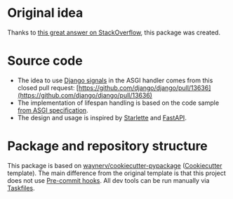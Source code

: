 # Original idea

Thanks to [this great answer on StackOverflow](https://stackoverflow.com/a/72634224/752142), this package was created.

# Source code

* The idea to use [Django signals](https://docs.djangoproject.com/en/dev/topics/signals/) in the ASGI handler comes from this closed pull request: [https://github.com/django/django/pull/13636](https://github.com/django/django/pull/13636)
* The implementation of lifespan handling is based on the code sample [from ASGI specification](https://asgi.readthedocs.io/en/latest/specs/lifespan.html).
* The design and usage is inspired by [Starlette](https://www.starlette.io/lifespan/) and [FastAPI](https://fastapi.tiangolo.com/advanced/events/).

# Package and repository structure

This package is based on [waynerv/cookiecutter-pypackage](https://github.com/waynerv/cookiecutter-pypackage) ([Cookiecutter](https://github.com/audreyr/cookiecutter) template). The main difference from the original template is that this project does not use [Pre-commit hooks](https://pre-commit.com/). All dev tools can be run manually via [Taskfiles](https://github.com/illagrenan/django-asgi-lifespan/blob/main/Taskfile.yml).
